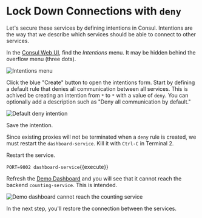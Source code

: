 # Lock Down Connections with `deny`

Let's secure these services by defining intentions in Consul. Intentions are the way that we describe which services should be able to connect to other services.

In the [Consul Web UI](https://[[HOST_SUBDOMAIN]]-8500-[[KATACODA_HOST]].environments.katacoda.com/), find the _Intentions_ menu. It may be hidden behind the overflow menu (three dots).

<img src="https://education-yh.s3-us-west-2.amazonaws.com/screenshots/3-1-intentions-menu.png" alt="Intentions menu" title="Intentions menu">

Click the blue "Create" button to open the intentions form. Start by defining a default rule that denies all communication between all services. This is achived be creating an intention from `*` to `*` with a value of `deny`. You can optionally add a description such as "Deny all communication by default."

<img src="https://education-yh.s3-us-west-2.amazonaws.com/screenshots/3-2-deny.png" alt="Default deny intention" title="Default deny intention">

Save the intention.

Since existing proxies will not be terminated when a `deny` rule is created, we must restart the `dashboard-service`. Kill it with `Ctrl-C` in Terminal 2.

Restart the service.

`PORT=9002 dashboard-service`{{execute}}

Refresh the [Demo Dashboard](https://[[HOST_SUBDOMAIN]]-9002-[[KATACODA_HOST]].environments.katacoda.com/) and you will see that it cannot reach the backend `counting-service`. This is intended.

<img src="https://education-yh.s3-us-west-2.amazonaws.com/screenshots/3-3-dashboard-unreachable.png" alt="Demo dashboard cannot reach the counting service" title="Demo dashboard cannot reach the counting service">

In the next step, you'll restore the connection between the services.
